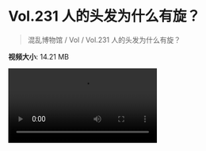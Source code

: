 # Vol.231 人的头发为什么有旋？

> 混乱博物馆 / Vol / Vol.231 人的头发为什么有旋？

**视频大小**: 14.21 MB

<div class="video"><video src="https://file.hsyhx.top/archive/231.mp4" controls preload>🤔 您的浏览器不支持 video 标签</video></div>